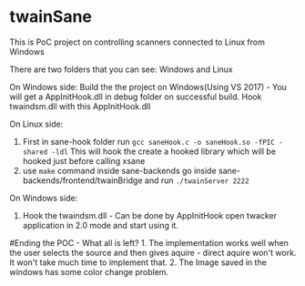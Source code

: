 # twainSane
This is PoC project on controlling scanners connected to Linux from Windows

There are two folders that you can see: Windows and Linux


On Windows side:
Build the the project on Windows(Using VS 2017) - You will get a AppInitHook.dll in debug folder on successful build.
Hook twaindsm.dll with this AppInitHook.dll

On Linux side:

1. First in sane-hook folder run `gcc saneHook.c -o saneHook.so -fPIC -shared -ldl`
This will hook the create a hooked library which will be hooked just before calling xsane
2. use `make` command inside sane-backends
go inside sane-backends/frontend/twainBridge and run `./twainServer 2222`


On Windows side:
1. Hook the twaindsm.dll - Can be done by AppInitHook 
 open twacker application in 2.0 mode and start using it.

#Ending the POC - What all is left?
    1. The implementation works well when the user selects the source and then gives aquire - direct aquire won't work. It won't take much time to implement that.
    2. The Image saved in the windows has some color change problem.
    


    